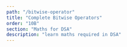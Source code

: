 ```yaml
---
path: "/bitwise-operator"
title: "Complete Bitwise Operators"
order: "10B"
section: "Maths for DSA"
description: "learn maths required in DSA"
---
```


